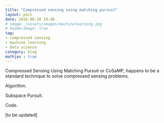 ```yaml
---
title: "Compressed sensing using matching pursuit"
layout: post
date: 2016-06-28 19:48
# image: /assets/images/machinelearning.jpg
# headerImage: true
tag:
- compressed sensing
- machine learning
- data science
category: blog
mathjax : true
---
```


Compressed Sensing Using Matching Pursuit or CoSaMP, happens to be a standard technique to solve compressed sensing problems. 

Algorithm.

Subspace Pursuit.

Code.

[to be updated]